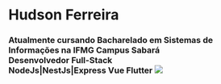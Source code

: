 <h1>Hudson Ferreira</h1> <h3>Atualmente cursando Bacharelado em Sistemas de Informações na IFMG Campus Sabará
<br>Desenvolvedor Full-Stack
<br>NodeJs|NestJs|Express Vue Flutter
<a href = https://www.linkedin.com/in/hudson-ferreira-1b6980169/>
<img src = "https://camo.githubusercontent.com/3de3a6348c0e6b6a913fbe25fec57b018080bef1/68747470733a2f2f696d672e736869656c64732e696f2f62616467652f2d4c696e6b6564496e2d626c75653f7374796c653d666c61742d737175617265266c6f676f3d4c696e6b6564696e266c6f676f436f6c6f723d7768697465266c696e6b3d68747470733a2f2f7777772e6c696e6b6564696e2e636f6d2f696e2f66656c6970656669616c686f">
</a>

